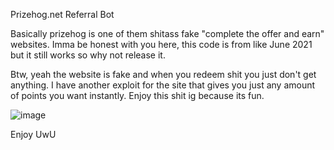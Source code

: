 Prizehog.net Referral Bot

Basically prizehog is one of them shitass fake "complete the offer and earn" websites. Imma be honest with you here, this code is from like June 2021 but it still works so why not release it.

Btw, yeah the website is fake and when you redeem shit you just don't get anything. I have another exploit for the site that gives you just any amount of points you want instantly. Enjoy this shit ig because its fun.

![image](https://user-images.githubusercontent.com/63435309/185519709-96dfc65f-673f-4da9-929f-a05c5eb66f2e.png)

Enjoy UwU
